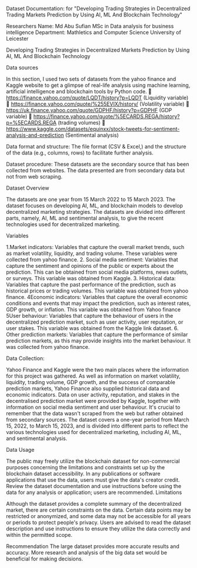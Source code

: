 








Dataset Documentation:
 for 
"Developing Trading Strategies in Decentralized Trading Markets Prediction by Using AI, ML And Blockchain Technology"



Researchers Name: Md Abu Sufian
MSc in Data analysis for business intelligence
Department: Mathletics and Computer Science
University of Leicester















Developing Trading Strategies in Decentralized Markets Prediction by Using AI, ML And Blockchain Technology

Data sources

In this section, I used two sets of datasets from the yahoo finance and Kaggle website to get a glimpse of real-life analysis using machine learning, artificial intelligence and blockchain tools by Python code. 
	https://finance.yahoo.com/quote/LQDT/history?p=LQDT  (Liquidity variable)
	https://finance.yahoo.com/quote/%255EVIX/history/  (Volatility variable)
	https://uk.finance.yahoo.com/quote/GDPHF/history?p=GDPHF  (GDP variable)
	https://finance.yahoo.com/quote/%5ECARDS.REGA/history?p=%5ECARDS.REGA (trading volumes)
	https://www.kaggle.com/datasets/equinxx/stock-tweets-for-sentiment-analysis-and-prediction (Sentimental analysis)

Data format and structure:
The file format (CSV & Excel,) and the structure of the data (e.g., columns, rows) to facilitate further analysis.

Dataset procedure:
These datasets are the secondary source that has been collected from websites. The data presented are from secondary data but not from web scraping. 

Dataset Overview

The datasets are one year from 15 March 2022 to 15 March 2023. The dataset focuses on developing AI, ML, and blockchain models to develop decentralized marketing strategies. The datasets are divided into different parts, namely, AI, ML and sentimental analysis, to give the recent technologies used for decentralized marketing.

Variables

1.Market indicators: Variables that capture the overall market trends, such as market volatility, liquidity, and trading volume. These variables were collected from yahoo finance.
2. Social media sentiment: Variables that capture the sentiment and opinions of the public or experts about the prediction. This can be obtained from social media platforms, news outlets, or surveys. This variable was obtained from Kaggle.
3. Historical data: Variables that capture the past performance of the prediction, such as historical prices or trading volumes. This variable was obtained from yahoo finance.
4Economic indicators: Variables that capture the overall economic conditions and events that may impact the prediction, such as interest rates, GDP growth, or inflation. This variable was obtained from Yahoo finance
5User behaviour: Variables that capture the behaviour of users in the decentralized prediction market, such as user activity, user reputation, or user stakes. This variable was obtained from the Kaggle link dataset.
6. Other prediction markets: Variables that capture the performance of similar prediction markets, as this may provide insights into the market behaviour. It was collected from yahoo finance.

Data Collection:

Yahoo Finance and Kaggle were the two main places where the information for this project was gathered. As well as information on market volatility, liquidity, trading volume, GDP growth, and the success of comparable prediction markets, Yahoo Finance also supplied historical data and economic indicators. Data on user activity, reputation, and stakes in the decentralised prediction market were provided by Kaggle, together with information on social media sentiment and user behaviour. It's crucial to remember that the data wasn't scraped from the web but rather obtained from secondary sources. The dataset covers a one-year period from March 15, 2022, to March 15, 2023, and is divided into different parts to reflect the various technologies used for decentralized marketing, including AI, ML, and sentimental analysis.

Data Usage

The public may freely utilize the blockchain dataset for non-commercial purposes concerning the limitations and constraints set up by the blockchain dataset accessibility. In any publications or software applications that use the data, users must give the data's creator credit. Review the dataset documentation and use instructions before using the data for any analysis or application; users are recommended.
Limitations

Although the dataset provides a complete summary of the decentralized market, there are certain constraints on the data. Certain data points may be restricted or anonymized, and some data may not be accessible for all years or periods to protect people's privacy. Users are advised to read the dataset description and use instructions to ensure they utilize the data correctly and within the permitted scope. 

Recommendation
The large dataset provides more accurate results and accuracy. More research and analysis of the big data set would be beneficial for making decisions.



